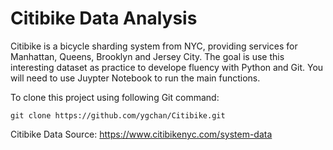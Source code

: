 # Citibike Data Analysis
Citibike is a bicycle sharding system from NYC, providing services for Manhattan, Queens, Brooklyn and Jersey City. The goal is use this interesting dataset as practice to develope fluency with Python and Git. You will need to use Juypter Notebook to run the main functions.

To clone this project using following Git command:
```
git clone https://github.com/ygchan/Citibike.git
```

Citibike Data Source:
https://www.citibikenyc.com/system-data
